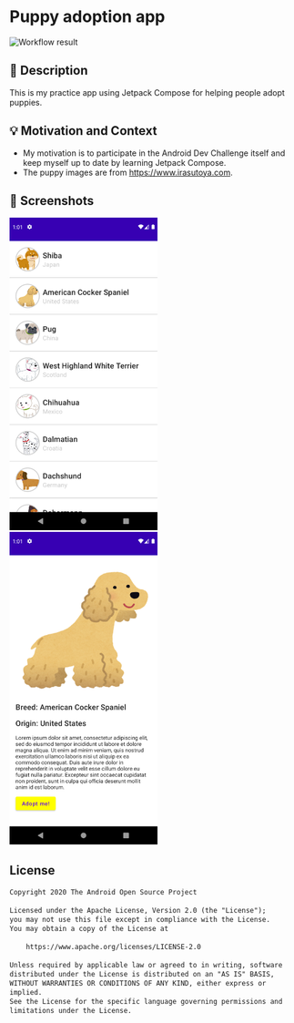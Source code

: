 # Puppy adoption app

<!--- Replace <OWNER> with your Github Username and <REPOSITORY> with the name of your repository. -->
<!--- You can find both of these in the url bar when you open your repository in github. -->
![Workflow result](https://github.com/tatsuyafujisaki/puppy-adoption-app/workflows/Check/badge.svg)


## :scroll: Description
<!--- Describe your app in one or two sentences -->
This is my practice app using Jetpack Compose for helping people adopt puppies.

## :bulb: Motivation and Context
<!--- Optionally point readers to interesting parts of your submission. -->
<!--- What are you especially proud of? -->
* My motivation is to participate in the Android Dev Challenge itself and keep myself up to date by learning Jetpack Compose.
* The puppy images are from https://www.irasutoya.com.

## :camera_flash: Screenshots
<!-- You can add more screenshots here if you like -->
<img src="/results/screenshot_1.png" width="260">&emsp;<img src="/results/screenshot_2.png" width="260">

## License
```
Copyright 2020 The Android Open Source Project

Licensed under the Apache License, Version 2.0 (the "License");
you may not use this file except in compliance with the License.
You may obtain a copy of the License at

    https://www.apache.org/licenses/LICENSE-2.0

Unless required by applicable law or agreed to in writing, software
distributed under the License is distributed on an "AS IS" BASIS,
WITHOUT WARRANTIES OR CONDITIONS OF ANY KIND, either express or implied.
See the License for the specific language governing permissions and
limitations under the License.
```
